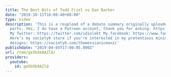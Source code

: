 ```yaml
---
title: The Best Bits of Todd Friel vs Dan Barker
date: "2019-10-11T16:08:40+08:00"
type: video
description: 'This is a reupload of a debate summary originally uploaded in three
  parts. Yes, I do have a Patreon account, thank you for asking: https://www.patreon.com/themessianicmanic
  My Twitter: https://twitter.com/idiolekt My facebook: https://www.facebook.com/themessianicmanic/
  Here’s my society6 store if you’re interested in my pretentious minimalist poster
  designs: https://society6.com/themessianicmanic'
publishdate: "2019-04-05T17:00:05.000Z"
url: /tmm/ge5bXb8AZlQ/
providers:
  youtube:
    id: ge5bXb8AZlQ
---
```

